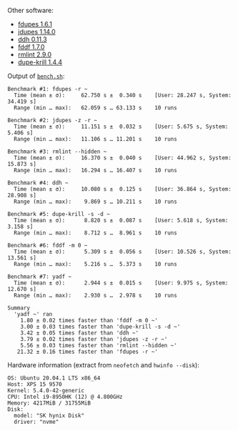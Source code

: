 Other software:
- [fdupes 1.6.1](https://github.com/adrianlopezroche/fdupes)
- [jdupes 1.14.0](https://github.com/jbruchon/jdupes)
- [ddh 0.11.3](https://github.com/darakian/ddh)
- [fddf 1.7.0](https://github.com/birkenfeld/fddf)
- [rmlint 2.9.0](https://github.com/sahib/rmlint)
- [dupe-krill 1.4.4](https://github.com/kornelski/dupe-krill)


Output of [`bench.sh`](bench.sh):

```
Benchmark #1: fdupes -r ~
  Time (mean ± σ):     62.750 s ±  0.340 s    [User: 28.247 s, System: 34.419 s]
  Range (min … max):   62.059 s … 63.133 s    10 runs

Benchmark #2: jdupes -z -r ~
  Time (mean ± σ):     11.151 s ±  0.032 s    [User: 5.675 s, System: 5.406 s]
  Range (min … max):   11.106 s … 11.201 s    10 runs

Benchmark #3: rmlint --hidden ~
  Time (mean ± σ):     16.370 s ±  0.040 s    [User: 44.962 s, System: 15.873 s]
  Range (min … max):   16.294 s … 16.407 s    10 runs

Benchmark #4: ddh ~
  Time (mean ± σ):     10.080 s ±  0.125 s    [User: 36.864 s, System: 28.908 s]
  Range (min … max):    9.869 s … 10.211 s    10 runs

Benchmark #5: dupe-krill -s -d ~
  Time (mean ± σ):      8.820 s ±  0.087 s    [User: 5.618 s, System: 3.158 s]
  Range (min … max):    8.712 s …  8.961 s    10 runs

Benchmark #6: fddf -m 0 ~
  Time (mean ± σ):      5.309 s ±  0.056 s    [User: 10.526 s, System: 13.561 s]
  Range (min … max):    5.216 s …  5.373 s    10 runs

Benchmark #7: yadf ~
  Time (mean ± σ):      2.944 s ±  0.015 s    [User: 9.975 s, System: 12.670 s]
  Range (min … max):    2.930 s …  2.978 s    10 runs

Summary
  'yadf ~' ran
    1.80 ± 0.02 times faster than 'fddf -m 0 ~'
    3.00 ± 0.03 times faster than 'dupe-krill -s -d ~'
    3.42 ± 0.05 times faster than 'ddh ~'
    3.79 ± 0.02 times faster than 'jdupes -z -r ~'
    5.56 ± 0.03 times faster than 'rmlint --hidden ~'
   21.32 ± 0.16 times faster than 'fdupes -r ~'
```

Hardware information (extract from `neofetch` and `hwinfo --disk`):

```
OS: Ubuntu 20.04.1 LTS x86_64
Host: XPS 15 9570
Kernel: 5.4.0-42-generic
CPU: Intel i9-8950HK (12) @ 4.800GHz
Memory: 4217MiB / 31755MiB
Disk:
  model: "SK hynix Disk"
  driver: "nvme"
```
